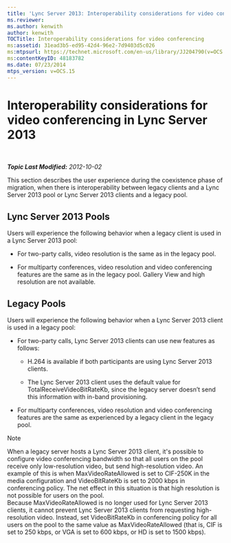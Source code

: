 ```yaml
---
title: 'Lync Server 2013: Interoperability considerations for video conferencing'
ms.reviewer: 
ms.author: kenwith
author: kenwith
TOCTitle: Interoperability considerations for video conferencing
ms:assetid: 31ead3b5-ed95-42d4-96e2-7d9403d5c026
ms:mtpsurl: https://technet.microsoft.com/en-us/library/JJ204790(v=OCS.15)
ms:contentKeyID: 48183782
ms.date: 07/23/2014
mtps_version: v=OCS.15
---
```


<div data-xmlns="http://www.w3.org/1999/xhtml">

<div class="topic" data-xmlns="http://www.w3.org/1999/xhtml" data-msxsl="urn:schemas-microsoft-com:xslt" data-cs="http://msdn.microsoft.com/en-us/">

<div data-asp="http://msdn2.microsoft.com/asp">

# Interoperability considerations for video conferencing in Lync Server 2013

</div>

<div id="mainSection">

<div id="mainBody">

<span> </span>

_**Topic Last Modified:** 2012-10-02_

This section describes the user experience during the coexistence phase of migration, when there is interoperability between legacy clients and a Lync Server 2013 pool or Lync Server 2013 clients and a legacy pool.

<div>

## Lync Server 2013 Pools

Users will experience the following behavior when a legacy client is used in a Lync Server 2013 pool:

  - For two-party calls, video resolution is the same as in the legacy pool.

  - For multiparty conferences, video resolution and video conferencing features are the same as in the legacy pool. Gallery View and high resolution are not available.

</div>

<div>

## Legacy Pools

Users will experience the following behavior when a Lync Server 2013 client is used in a legacy pool:

  - For two-party calls, Lync Server 2013 clients can use new features as follows:
    
      - H.264 is available if both participants are using Lync Server 2013 clients.
    
      - The Lync Server 2013 client uses the default value for TotalReceiveVideoBitRateKb, since the legacy server doesn’t send this information with in-band provisioning.

  - For multiparty conferences, video resolution and video conferencing features are the same as experienced by a legacy client in the legacy pool.

<div>


> [!NOTE]  
> When a legacy server hosts a Lync Server 2013 client, it's possible to configure video conferencing bandwidth so that all users on the pool receive only low-resolution video, but send high-resolution video. An example of this is when MaxVideoRateAllowed is set to CIF-250K in the media configuration and VideoBitRateKb is set to 2000 kbps in conferencing policy. The net effect in this situation is that high resolution is not possible for users on the pool.<BR>Because MaxVideoRateAllowed is no longer used for Lync Server 2013 clients, it cannot prevent Lync Server 2013 clients from requesting high-resolution video. Instead, set VideoBitRateKb in conferencing policy for all users on the pool to the same value as MaxVideoRateAllowed (that is, CIF is set to 250 kbps, or VGA is set to 600 kbps, or HD is set to 1500 kbps).



</div>

</div>

</div>

<span> </span>

</div>

</div>

</div>

